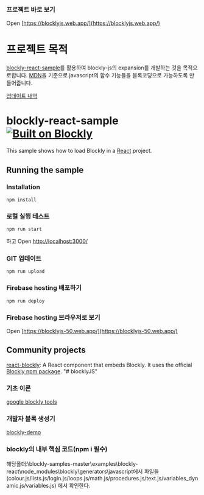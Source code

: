### 프로젝트 바로 보기
  Open [https://blocklyjs.web.app/](https://blocklyjs.web.app/)

# 프로젝트 목적

 [blockly-react-sample](https://github.com/google/blockly-samples/tree/master/examples/blockly-react)를 활용하여 blockly-js의 expansion를 개발하는 것을 목적으로합니다.
 [MDN](https://developer.mozilla.org/en-US/docs/Web/JavaScript)을 기준으로 javascript의 함수 기능들을 블록코딩으로 가능하도록 만들어줍니다.

[업데이트 내역](./update.md)

# blockly-react-sample [![Built on Blockly](https://tinyurl.com/built-on-blockly)](https://github.com/google/blockly)

This sample shows how to load Blockly in a [React](https://reactjs.org/) project.

## Running the sample

### Installation

```
npm install
```

### 로컬 실행 테스트

```
npm run start
```
하고
Open [http://localhost:3000/](http://localhost:3000/)

### GIT 업데이트

```
npm run upload
```

### Firebase hosting 배포하기

```
npm run deploy
```

### Firebase hosting 브라우저로 보기

Open [https://blocklyjs-50.web.app/](https://blocklyjs-50.web.app/)

## Community projects

[react-blockly](https://github.com/nbudin/react-blockly):
A React component that embeds Blockly. It uses the official [Blockly npm package](https://www.npmjs.com/package/blockly).
"# blocklyJS" 

### 기초 이론
[google blockly tools](https://developers.google.com/blockly/guides/create-custom-blocks/blockly-developer-tools)

### 개발자 블록 생성기
[blockly-demo](https://blockly-demo.appspot.com/static/demos/blockfactory/index.html)

### blockly의 내부 핵심 코드(npm i 필수)
해당폴더:\blockly-samples-master\examples\blockly-react\node_modules\blockly\generators\javascript에서
파일들 (colour.js/lists.js/login.js/loops.js/math.js/procedures.js/text.js/variables_dynamic.js/variables.js) 에서 확인한다.
